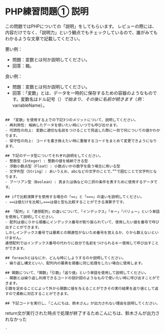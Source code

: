 # PHP練習問題① 説明
この問題ではPHPについての「説明」をしてもらいます。
レビューの際には、内容だけでなく、「説明力」という観点でもチェックしているので、誰がみてもわかるような文章で記載してください。


悪い例：
- 問題：変数とは何か説明してください。
- 回答：箱。

良い例：
- 問題：変数とは何か説明してください。
- 回答：「変数」とは、データを一時的に保存するための容器のようなものです。変数名はドル記号（$）で始まり、その後に名前が続きます（例：$variableName）。
```

## 「変数」を使用する上での下記3つのメリットについて、説明してください。
- 再利用性: 格納したデータを使いたい時にいつでも呼び出せます。
- 可読性の向上: 変数に適切な名前をつけることで見返した際に一目で何についての値かわかります。
- 保守性の向上: コードを書き換えたい時に重複するコードをまとめて変更できようになります。

## 下記のデータ型についてそれぞれ説明をしてください。
- 整数型（Integer）: 整数の値を格納できる型
- 浮動小数点型（Float）: 小数点いかの数字を扱う場合に用いる型
- 文字列型（String）: あいうえお、abcなどの文字のことで、””で囲むことで文字列となります。
- ブーリアン型（Boolean）: 真または偽などの二択の条件を表すために使用するデータです。

## ifで比較演算子を使用する場合の「==」と「===」の違いを説明してください。
- ==は値だけを比較し===は値と型も比較することができる演算子です。

## 「配列」と「連想配列」の違いについて、「インデックス」「キー」「バリュー」という単語を使用して説明してください。
- 配列は値に０から順番にインデックス番号が割り振られていて、使用したい値を番号で呼び出すことができます。
しかしインデックス番号では要素との関連性がないため番号を覚えるか、０から数えないといけません。
連想配列ではインデックス番号の代わりに自分で名前をつけられるキー使用して呼び出すことができます。

## foreachとはなにか、どんな時にしようするのか説明してください。
- 繰り返し構文といい、配列内の要素を順番に同じ処理をしたい場合に使用します。

## 関数について、「関数」「引数」「返り値」という単語を使用して説明してください。
- 関数とは繰り返し利用できるコードの設計図のようなもので使いたい時に呼び出すことができます。
引数を定めることによって外から関数に値を与えることができその実行結果を返り値として返すので柔軟に対応することができます。

## 下記コードを実行し、「こんにちは、鈴木さん」が出力されない理由を説明してください。
```
<?php
function hello($name)
{
    echo "こんにちは、田中さん\n";
    return "こんにちは、" . $name . "さん\n";
    echo "こんにちは、鈴木さん\n";
}

$name = "佐藤";
echo hello($name);
?>

return文が実行された時点で処理が終了するためこんにちは、鈴木さんが出力されなかった
```
- 